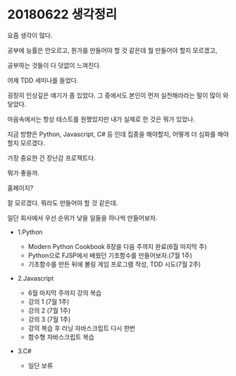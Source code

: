 # 20180622 생각정리

요즘 생각이 많다.

공부에 능률은 안오르고, 뭔가를 만들어야 할 것 같은데 뭘 만들어야 할지 모르겠고,

공부하는 것들이 다 덧없이 느껴진다.

어제 TDD 세미나를 들었다.

굉장히 인상깊은 얘기가 좀 있었다. 그 중에서도 본인이 먼저 실천해라라는 말이 많이 와 닿았다.

마음속에서는 항상 테스트를 원했었지만 내가 실제로 한 것은 뭐가 있었나.

지금 방향은 Python, Javascript, C# 등 인데 집중을 해야할지, 어떻게 더 심화를 해야할지 모르겠다.

가장 중요한 건 장난감 프로젝트다.

뭐가 좋을까.

홈페이지?

잘 모르겠다. 뭐라도 만들어야 할 것 같은데.

일단 회사에서 우선 순위가 낮을 일들을 하나씩 만들어보자.

- 1.Python
  - Modern Python Cookbook 8장을 다음 주까지 완료(6월 마지막 주)
  - Python으로 FJSP에서 배웠던 기초함수를 만들어보자.(7월 1주)
  - 기초함수를 만든 뒤에 볼링 게임 프로그램 작성, TDD 시도(7월 2주)

- 2.Javascript
  - 6월 마지막 주까지 강의 복습
  - 강의 1 (7월 1주)
  - 강의 2 (7월 1주)
  - 강의 3 (7월 1주)
  - 강의 복습 후 러닝 자바스크립트 다시 한번
  - 함수형 자바스크립트 복습

- 3.C#
  - 일단 보류
